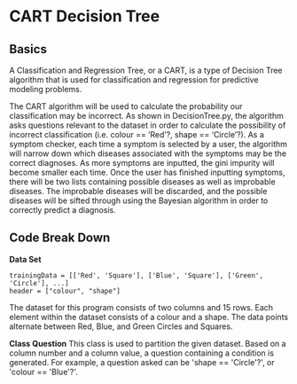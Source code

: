 # CART Decision Tree

## Basics
A Classification and Regression Tree, or a CART, is a type of Decision Tree algorithm that is used for classification and regression for predictive modeling problems.

The CART algorithm will be used to calculate the probability our classification may be incorrect. As shown in DecisionTree.py, the algorithm asks questions relevant to the dataset in order to calculate the possibility of incorrect classification (i.e. colour == ‘Red’?, shape == ‘Circle’?). As a symptom checker, each time a symptom is selected by a user, the algorithm will narrow down which diseases associated with the symptoms may be the correct diagnoses. As more symptoms are inputted, the gini impurity will become smaller each time. Once the user has finished inputting symptoms, there will be two lists containing possible diseases as well as improbable diseases. The improbable diseases will be discarded, and the possible diseases will be sifted through using the Bayesian algorithm in order to correctly predict a diagnosis. 

## Code Break Down
**Data Set**

```
trainingData = [['Red', 'Square'], ['Blue', 'Square'], ['Green', 'Circle'], ...]
header = ["colour", "shape"]
```
The dataset for this program consists of two columns and 15 rows. Each element within the dataset consists of a colour and a shape. The data points alternate between Red, Blue, and Green Circles and Squares.

**Class Question**
This class is used to partition the given dataset. Based on a column number and a column value, a question containing a condition is generated. For example, a question asked can be 'shape == 'Circle'?', or 'colour == 'Blue'?'.


